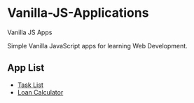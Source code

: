 # Vanilla-JS-Applications
Vanilla JS Apps

Simple Vanilla JavaScript apps for  learning Web Development.

## App List

* [Task List](TaskList)
* [Loan Calculator](Loan%20Calculator)
